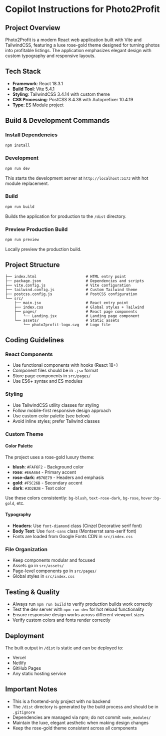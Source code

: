# Copilot Instructions for Photo2Profit

## Project Overview
Photo2Profit is a modern React web application built with Vite and TailwindCSS, featuring a luxe rose-gold theme designed for turning photos into profitable listings. The application emphasizes elegant design with custom typography and responsive layouts.

## Tech Stack
- **Framework**: React 18.3.1
- **Build Tool**: Vite 5.4.1
- **Styling**: TailwindCSS 3.4.14 with custom theme
- **CSS Processing**: PostCSS 8.4.38 with Autoprefixer 10.4.19
- **Type**: ES Module project

## Build & Development Commands

### Install Dependencies
```bash
npm install
```

### Development
```bash
npm run dev
```
This starts the development server at `http://localhost:5173` with hot module replacement.

### Build
```bash
npm run build
```
Builds the application for production to the `/dist` directory.

### Preview Production Build
```bash
npm run preview
```
Locally preview the production build.

## Project Structure
```
├── index.html                      # HTML entry point
├── package.json                    # Dependencies and scripts
├── vite.config.js                  # Vite configuration
├── tailwind.config.js              # Custom Tailwind theme
├── postcss.config.js               # PostCSS configuration
└── src/
    ├── main.jsx                    # React entry point
    ├── index.css                   # Global styles + Tailwind
    ├── pages/                      # React page components
    │   └── Landing.jsx             # Landing page component
    └── assets/                     # Static assets
        └── photo2profit-logo.svg   # Logo file
```

## Coding Guidelines

### React Components
- Use functional components with hooks (React 18+)
- Component files should be in `.jsx` format
- Store page components in `src/pages/`
- Use ES6+ syntax and ES modules

### Styling
- Use TailwindCSS utility classes for styling
- Follow mobile-first responsive design approach
- Use custom color palette (see below)
- Avoid inline styles; prefer Tailwind classes

### Custom Theme

#### Color Palette
The project uses a rose-gold luxury theme:
- **blush**: `#FAF6F2` - Background color
- **rose**: `#E6A4A4` - Primary accent
- **rose-dark**: `#B76E79` - Headers and emphasis
- **gold**: `#F5C26B` - Secondary accent
- **dark**: `#3D2B2B` - Text color

Use these colors consistently: `bg-blush`, `text-rose-dark`, `bg-rose`, `hover:bg-gold`, etc.

#### Typography
- **Headers**: Use `font-diamond` class (Cinzel Decorative serif font)
- **Body Text**: Use `font-sans` class (Montserrat sans-serif font)
- Fonts are loaded from Google Fonts CDN in `src/index.css`

### File Organization
- Keep components modular and focused
- Assets go in `src/assets/`
- Page-level components go in `src/pages/`
- Global styles in `src/index.css`

## Testing & Quality
- Always run `npm run build` to verify production builds work correctly
- Test the dev server with `npm run dev` for hot reload functionality
- Ensure responsive design works across different viewport sizes
- Verify custom colors and fonts render correctly

## Deployment
The built output in `/dist` is static and can be deployed to:
- Vercel
- Netlify
- GitHub Pages
- Any static hosting service

## Important Notes
- This is a frontend-only project with no backend
- The `/dist` directory is generated by the build process and should be in `.gitignore`
- Dependencies are managed via npm; do not commit `node_modules/`
- Maintain the luxe, elegant aesthetic when making design changes
- Keep the rose-gold theme consistent across all components
